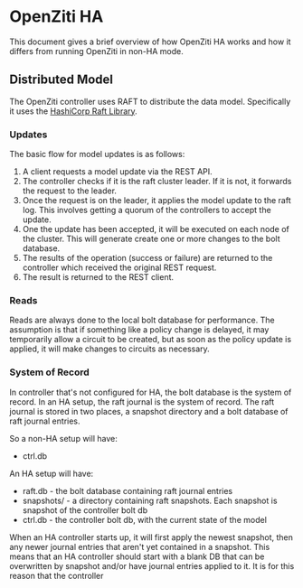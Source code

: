 # OpenZiti HA

This document gives a brief overview of how OpenZiti HA works and how it differs from running
OpenZiti in non-HA mode.

## Distributed Model

The OpenZiti controller uses RAFT to distribute the data model. Specifically it uses the
[HashiCorp Raft Library](https://github.com/hashicorp/raft/).

### Updates

The basic flow for model updates is as follows:

1. A client requests a model update via the REST API.
2. The controller checks if it is the raft cluster leader. If it is not, it forwards the request to the leader.
3. Once the request is on the leader, it applies the model update to the raft log. This involves getting a quorum of the controllers to accept the update.
4. One the update has been accepted, it will be executed on each node of the cluster. This will generate create one or more changes to the bolt database.
5. The results of the operation (success or failure) are returned to the controller which received the original REST request.
6. The result is returned to the REST client.

### Reads

Reads are always done to the local bolt database for performance. The assumption is that if something
like a policy change is delayed, it may temporarily allow a circuit to be created, but as soon as
the policy update is applied, it will make changes to circuits as necessary.

### System of Record

In controller that's not configured for HA, the bolt database is the system of record. In an HA
setup, the raft journal is the system of record. The raft journal is stored in two places,
a snapshot directory and a bolt database of raft journal entries.

So a non-HA setup will have:

* ctrl.db

An HA setup will have:

* raft.db - the bolt database containing raft journal entries
* snapshots/ - a directory containing raft snapshots. Each snapshot is snapshot of the controller bolt db
* ctrl.db - the controller bolt db, with the current state of the model

When an HA controller starts up, it will first apply the newest snapshot, then any newer journal entries
that aren't yet contained in a snapshot. This means that an HA controller should start with a
blank DB that can be overwritten by snapshot and/or have journal entries applied to it. It is for this
reason that the controller

##       
